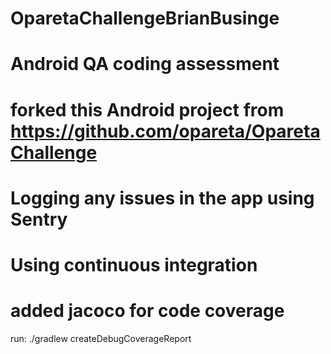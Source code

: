# OparetaChallengeBrianBusinge
# Android QA coding assessment
# forked this Android project from https://github.com/opareta/OparetaChallenge
# Logging any issues in the app using Sentry
# Using continuous integration 
# added jacoco for code coverage
run: 
./gradlew createDebugCoverageReport 
